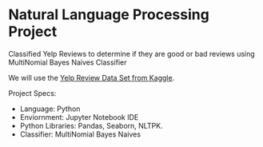 # Natural Language Processing Project

Classified Yelp Reviews to determine if they are good or bad reviews using MultiNomial Bayes Naives Classifier 

We will use the [Yelp Review Data Set from Kaggle](https://www.kaggle.com/c/yelp-recsys-2013).

Project Specs:
*  Language: Python
* Enviornment: Jupyter Notebook IDE
* Python Libraries: Pandas, Seaborn, NLTPK.
* Classifier: MultiNomial Bayes Naives 

